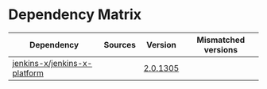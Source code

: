# Dependency Matrix

Dependency | Sources | Version | Mismatched versions
---------- | ------- | ------- | -------------------
[jenkins-x/jenkins-x-platform](https://github.com/jenkins-x/jenkins-x-platform.git) |  | [2.0.1305](https://github.com/jenkins-x/jenkins-x-platform/releases/tag/v2.0.1305) | 

